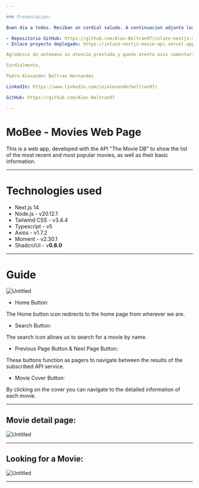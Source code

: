 ```yaml
---

### Presentacion:

Buen dia a todos. Reciban un cordial saludo. A continuacion adjunto los enlaces relacionados con el deploy del proyecto y el enlace del repositorio:

- Repositorio GitHub: https://github.com/Alex-Beltran97/inlaze-nextjs-movie-api/tree/master/src/appE
- Enlace proyecto deplegado: https://inlaze-nextjs-movie-api.vercel.app/

Agradezco de antemano su atencio prestada y quedo atento asus comentarios.

Cordialmente, 

Pedro Alexander Beltran Hernandez

LinkedIn: https://www.linkedin.com/in/alexanderbeltran97/

GitHub: https://github.com/Alex-Beltran97

---
```


# MoBee - Movies Web Page

This is a web app, developed with the API "The Movie DB" to show the list of the most recent and most popular movies, as well as their basic information.

---

# Technologies used

- Next.js 14
- Node.js - v20.12.1
- Tailwind CSS - v3.4.4
- Typescript - v5
- Axios - v1.7.2
- Moment - v2.30.1
- Shadcn/UI - v**0.8.0**

---

# Guide

![Untitled](https://prod-files-secure.s3.us-west-2.amazonaws.com/e4fa48df-d07a-4abf-8ed2-f2b11695288e/f62ef4fb-f97a-4a76-ac30-33e1b46e1815/Untitled.png)

- Home Button:

The Home button icon redirects to the home page from wherever we are.

- Search Button:

The search icon allows us to search for a movie by name.

- Previous Page Button & Next Page Button:

These buttons function as pagers to navigate between the results of the subscribed API service.

- Movie Cover Button:

By clicking on the cover you can navigate to the detailed information of each movie.

---

## Movie detail page:

![Untitled](https://prod-files-secure.s3.us-west-2.amazonaws.com/e4fa48df-d07a-4abf-8ed2-f2b11695288e/880aa09e-efe5-415c-8904-663d058b42b2/Untitled.png)

---

## Looking for a Movie:

![Untitled](https://prod-files-secure.s3.us-west-2.amazonaws.com/e4fa48df-d07a-4abf-8ed2-f2b11695288e/f1790c1a-cf26-49d4-83e7-0e039b0f83fb/Untitled.png)

---
